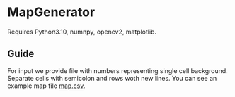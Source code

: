 # MapGenerator

Requires Python3.10, numnpy, opencv2, matplotlib.

## Guide

For input we provide file with numbers representing single cell background. Separate cells with semicolon and rows woth new lines. You can see an example map file [map.csv](/map.csv).

